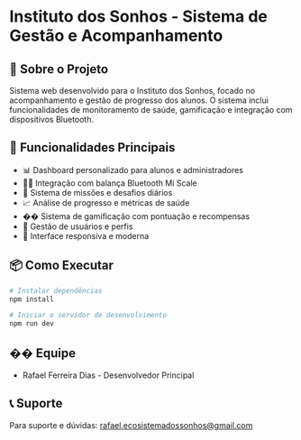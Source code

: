 # Instituto dos Sonhos - Sistema de Gestão e Acompanhamento

## 🦋 Sobre o Projeto

Sistema web desenvolvido para o Instituto dos Sonhos, focado no acompanhamento e gestão de progresso dos alunos. O sistema inclui funcionalidades de monitoramento de saúde, gamificação e integração com dispositivos Bluetooth.

## 🚀 Funcionalidades Principais

- 📊 Dashboard personalizado para alunos e administradores
- 🏋️‍♂️ Integração com balança Bluetooth Mi Scale
- 🎯 Sistema de missões e desafios diários
- 📈 Análise de progresso e métricas de saúde
- �� Sistema de gamificação com pontuação e recompensas
- 👥 Gestão de usuários e perfis
- 📱 Interface responsiva e moderna

## 📦 Como Executar

```bash
# Instalar dependências
npm install

# Iniciar o servidor de desenvolvimento
npm run dev
```

## �� Equipe

- Rafael Ferreira Dias - Desenvolvedor Principal

## 📞 Suporte

Para suporte e dúvidas: rafael.ecosistemadossonhos@gmail.com
